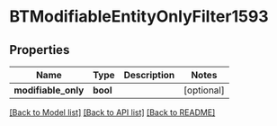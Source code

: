 # BTModifiableEntityOnlyFilter1593

## Properties
Name | Type | Description | Notes
------------ | ------------- | ------------- | -------------
**modifiable_only** | **bool** |  | [optional] 

[[Back to Model list]](../README.md#documentation-for-models) [[Back to API list]](../README.md#documentation-for-api-endpoints) [[Back to README]](../README.md)



